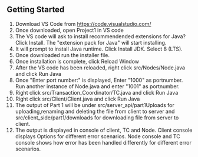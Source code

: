 ## Getting Started

1. Download VS Code from https://code.visualstudio.com/
2. Once downloaded, open Project1 in VS code
3. The VS code will ask to install recommendended extensions for Java? Click Install. The "extension pack for Java" will start installing.
4. It will prompt to install Java runtime. Click Install JDK. Select 8 (LTS).
5. Once downloaded run the installer file.
6. Once installation is complete, click Reload Window
7. After the VS code has been reloaded, right click src/Nodes/Node.java and click Run Java
8. Once "Enter port number:" is displayed, Enter "1000" as portnumber. Run another instance of Node.java and enter "1001" as portnumber.
9. Right click src/Transaction_Coordinator/TC.java and click Run Java
10. Right click src/Client/Client.java and click Run Java
11. The output of Part 1 will be under src/server_api/part1Uploads for uploading,renaming and deleting the file from client to server and src/client_side/part1/downloads for downloading file from server to client.
12. The output is displayed in console of client, TC and Node. Client console displays Options for different error scenarios. Node console and TC console shows how error has been handled differently for different error scenarios.
